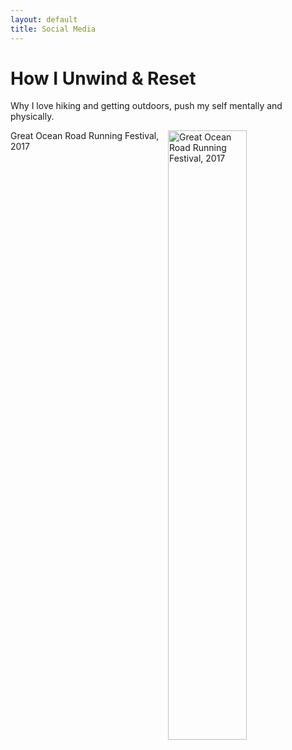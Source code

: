```yaml
---
layout: default
title: Social Media
---
```

<!--
<div id="connect">
  <h1 class="pageTitle">Let's Connect</h1>
  <div class="contactContent">
    <p class="intro">You are here because we have mutual interests and goals, let's connect and stay in touch.</p>
   
  </div>
  <dl>
  <dl {display: grid; grid-template-columns: max-content auto;}>
  <dt>Linkedin: <a href="https://www.linkedin.com/in/ganaka-chandrakumara/" target="_blank"> linkedin/ganaka-chandrakumara/</a> </dt>
  <dt>Email: <a href="mailto:{{ganaka.c@gmail.com}}" target="_blank"> ganaka.c@gmail.com </a> </dt>
  <dt>Medium: <a href="https://medium.com/@ganaka.c" target="_blank"> medium.com/@ganaka.c </a> </dt>
  <dt>Youtube: <a href="https://www.youtube.com/@ganaka.c" target="_blank"> youtube.com/@ganaka.c </a> </dt>
  </dl>
</div>
-->
<div class="post">
  <h1 class="pageTitle">How I Unwind & Reset</h1>
  <div>
    <p class="intro">Why I love hiking and getting outdoors, push my self mentally and physically.</p>
  </div>
  <img src="{{ '/assets/img/Ganaka_Run.png' | relative_url }}" alt="Great Ocean Road Running Festival, 2017" style="height: 50%; width:50%;" align="right"/><figcaption>Great Ocean Road Running Festival, 2017</figcaption> 
 	<!-- <img src="{{ '/assets/img/Ganaka_Run.png' | relative_url }}" alt="Great Ocean Road Running Festival, 2017" style="height: 100px; width:100px;"/> -->
	
</div>
